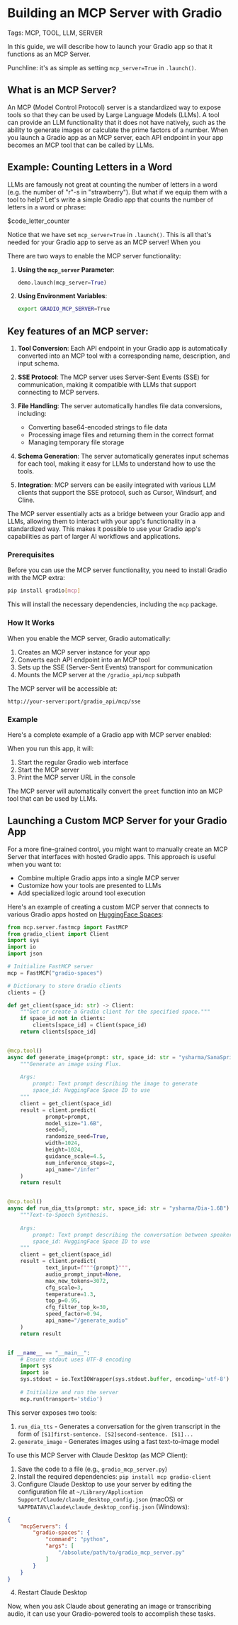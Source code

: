 # Building an MCP Server with Gradio

Tags: MCP, TOOL, LLM, SERVER

In this guide, we will describe how to launch your Gradio app so that it functions as an MCP Server.

Punchline: it's as simple as setting `mcp_server=True` in `.launch()`. 

## What is an MCP Server?

An MCP (Model Control Protocol) server is a standardized way to expose tools so that they can be used by Large Language Models (LLMs). A tool can provide an LLM functionality that it does not have natively, such as the ability to generate images or calculate the prime factors of a number. When you launch a Gradio app as an MCP server, each API endpoint in your app becomes an MCP tool that can be called by LLMs.

## Example: Counting Letters in a Word

LLMs are famously not great at counting the number of letters in a word (e.g. the number of "r"-s in "strawberry"). But what if we equip them with a tool to help? Let's write a simple Gradio app that counts the number of letters in a word or phrase:

$code_letter_counter

Notice that we have set `mcp_server=True` in `.launch()`. This is all that's needed for your Gradio app to serve as an MCP server! When you 

 There are two ways to enable the MCP server functionality:

1. **Using the `mcp_server` Parameter**:
   ```python
   demo.launch(mcp_server=True)
   ```

2. **Using Environment Variables**:
   ```bash
   export GRADIO_MCP_SERVER=True
   ```


## Key features of an MCP server:

1. **Tool Conversion**: Each API endpoint in your Gradio app is automatically converted into an MCP tool with a corresponding name, description, and input schema.

2. **SSE Protocol**: The MCP server uses Server-Sent Events (SSE) for communication, making it compatible with LLMs that support connecting to MCP servers.

3. **File Handling**: The server automatically handles file data conversions, including:
   - Converting base64-encoded strings to file data
   - Processing image files and returning them in the correct format
   - Managing temporary file storage

4. **Schema Generation**: The server automatically generates input schemas for each tool, making it easy for LLMs to understand how to use the tools.

5. **Integration**: MCP servers can be easily integrated with various LLM clients that support the SSE protocol, such as Cursor, Windsurf, and Cline.

The MCP server essentially acts as a bridge between your Gradio app and LLMs, allowing them to interact with your app's functionality in a standardized way. This makes it possible to use your Gradio app's capabilities as part of larger AI workflows and applications.


### Prerequisites

Before you can use the MCP server functionality, you need to install Gradio with the MCP extra:

```bash
pip install gradio[mcp]
```

This will install the necessary dependencies, including the `mcp` package.

### How It Works

When you enable the MCP server, Gradio automatically:

1. Creates an MCP server instance for your app
2. Converts each API endpoint into an MCP tool
3. Sets up the SSE (Server-Sent Events) transport for communication
4. Mounts the MCP server at the `/gradio_api/mcp` subpath

The MCP server will be accessible at:
```
http://your-server:port/gradio_api/mcp/sse
```

### Example

Here's a complete example of a Gradio app with MCP server enabled:


When you run this app, it will:
1. Start the regular Gradio web interface
2. Start the MCP server
3. Print the MCP server URL in the console

The MCP server will automatically convert the `greet` function into an MCP tool that can be used by LLMs.

## Launching a Custom MCP Server for your Gradio App

For a more fine-grained control, you might want to manually create an MCP Server that interfaces with hosted Gradio apps. This approach is useful when you want to:

- Combine multiple Gradio apps into a single MCP server
- Customize how your tools are presented to LLMs
- Add specialized logic around tool execution

Here's an example of creating a custom MCP server that connects to various Gradio apps hosted on [HuggingFace Spaces](https://huggingface.co/spaces):

```python
from mcp.server.fastmcp import FastMCP
from gradio_client import Client
import sys
import io
import json 

# Initialize FastMCP server
mcp = FastMCP("gradio-spaces")

# Dictionary to store Gradio clients
clients = {}

def get_client(space_id: str) -> Client:
    """Get or create a Gradio client for the specified space."""
    if space_id not in clients:
        clients[space_id] = Client(space_id)
    return clients[space_id]


@mcp.tool()
async def generate_image(prompt: str, space_id: str = "ysharma/SanaSprint") -> str:
    """Generate an image using Flux.
    
    Args:
        prompt: Text prompt describing the image to generate
        space_id: HuggingFace Space ID to use 
    """
    client = get_client(space_id)
    result = client.predict(
            prompt=prompt,
            model_size="1.6B",
            seed=0,
            randomize_seed=True,
            width=1024,
            height=1024,
            guidance_scale=4.5,
            num_inference_steps=2,
            api_name="/infer"
    )
    return result


@mcp.tool()
async def run_dia_tts(prompt: str, space_id: str = "ysharma/Dia-1.6B") -> str:
    """Text-to-Speech Synthesis.
    
    Args:
        prompt: Text prompt describing the conversation between speakers S1, S2
        space_id: HuggingFace Space ID to use 
    """
    client = get_client(space_id)
    result = client.predict(
            text_input=f"""{prompt}""",
            audio_prompt_input=None, 
            max_new_tokens=3072,
            cfg_scale=3,
            temperature=1.3,
            top_p=0.95,
            cfg_filter_top_k=30,
            speed_factor=0.94,
            api_name="/generate_audio"
    )
    return result


if __name__ == "__main__":
    # Ensure stdout uses UTF-8 encoding
    import sys
    import io
    sys.stdout = io.TextIOWrapper(sys.stdout.buffer, encoding='utf-8')
    
    # Initialize and run the server
    mcp.run(transport='stdio')

```

This server exposes two tools:
1. `run_dia_tts` - Generates a conversation for the given transcript in the form of `[S1]first-sentence. [S2]second-sentence. [S1]...`
2. `generate_image` - Generates images using a fast text-to-image model

To use this MCP Server with Claude Desktop (as MCP Client):

1. Save the code to a file (e.g., `gradio_mcp_server.py`)
2. Install the required dependencies: `pip install mcp gradio-client`
3. Configure Claude Desktop to use your server by editing the configuration file at `~/Library/Application Support/Claude/claude_desktop_config.json` (macOS) or `%APPDATA%\Claude\claude_desktop_config.json` (Windows):

```json
{
    "mcpServers": {
        "gradio-spaces": {
            "command": "python",
            "args": [
                "/absolute/path/to/gradio_mcp_server.py"
            ]
        }
    }
}
```

4. Restart Claude Desktop

Now, when you ask Claude about generating an image or transcribing audio, it can use your Gradio-powered tools to accomplish these tasks.


